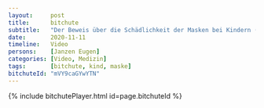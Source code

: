 ```yaml
---
layout:     post
title:      bitchute
subtitle:   "Der Beweis über die Schädlichkeit der Masken bei Kindern (Eugen Janzen)"
date:       2020-11-11
timeline:   Video
persons:    [Janzen Eugen]
categories: [Video, Medizin]
tags:       [bitchute, kind, maske]
bitchuteId: "mVY9caGYwYTN"
---
```


{% include bitchutePlayer.html id=page.bitchuteId %}
